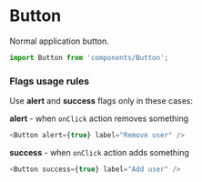 # Button

Normal application button.

```js
import Button from 'components/Button';
```

<!-- STORY -->

### Flags usage rules

Use **alert** and **success** flags only in these cases:

**alert** - when `onClick` action removes something

```js
<Button alert={true} label="Remove user" />
```

**success** - when `onClick` action adds something

```js
<Button success={true} label="Add user" />
```
